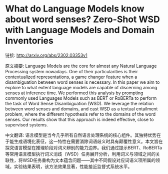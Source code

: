 # What do Language Models know about word senses? Zero-Shot WSD with Language Models and Domain Inventories

链接: http://arxiv.org/abs/2302.03353v1

原文摘要:
Language Models are the core for almost any Natural Language Processing
system nowadays. One of their particularities is their contextualized
representations, a game changer feature when a disambiguation between word
senses is necessary. In this paper we aim to explore to what extent language
models are capable of discerning among senses at inference time. We performed
this analysis by prompting commonly used Languages Models such as BERT or
RoBERTa to perform the task of Word Sense Disambiguation (WSD). We leverage the
relation between word senses and domains, and cast WSD as a textual entailment
problem, where the different hypothesis refer to the domains of the word
senses. Our results show that this approach is indeed effective, close to
supervised systems.

中文翻译:
语言模型是当今几乎所有自然语言处理系统的核心组件。其独特优势在于能生成语境化表征，这一特性在需要消除词语歧义时具有颠覆性意义。本文旨在探究语言模型在推理阶段对词义辨别的能力边界。我们通过提示BERT、RoBERTa等常用语言模型执行词义消歧（WSD）任务展开分析，利用词义与领域之间的关联性，将WSD任务重构为文本蕴含问题——其中不同假设对应词语义项所属的领域。实验结果表明，该方法效果显著，性能接近监督式系统水平。

